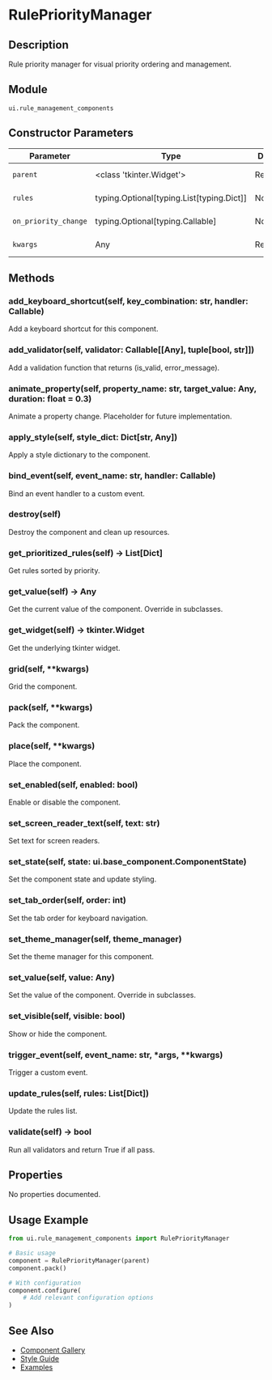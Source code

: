 # RulePriorityManager

## Description
Rule priority manager for visual priority ordering and management.

## Module
`ui.rule_management_components`

## Constructor Parameters
| Parameter | Type | Default | Description |
|-----------|------|---------|-------------|
| `parent` | <class 'tkinter.Widget'> | Required | Parameter description |
| `rules` | typing.Optional[typing.List[typing.Dict]] | None | Parameter description |
| `on_priority_change` | typing.Optional[typing.Callable] | None | Parameter description |
| `kwargs` | Any | Required | Parameter description |

## Methods
### add_keyboard_shortcut(self, key_combination: str, handler: Callable)
Add a keyboard shortcut for this component.

### add_validator(self, validator: Callable[[Any], tuple[bool, str]])
Add a validation function that returns (is_valid, error_message).

### animate_property(self, property_name: str, target_value: Any, duration: float = 0.3)
Animate a property change. Placeholder for future implementation.

### apply_style(self, style_dict: Dict[str, Any])
Apply a style dictionary to the component.

### bind_event(self, event_name: str, handler: Callable)
Bind an event handler to a custom event.

### destroy(self)
Destroy the component and clean up resources.

### get_prioritized_rules(self) -> List[Dict]
Get rules sorted by priority.

### get_value(self) -> Any
Get the current value of the component. Override in subclasses.

### get_widget(self) -> tkinter.Widget
Get the underlying tkinter widget.

### grid(self, **kwargs)
Grid the component.

### pack(self, **kwargs)
Pack the component.

### place(self, **kwargs)
Place the component.

### set_enabled(self, enabled: bool)
Enable or disable the component.

### set_screen_reader_text(self, text: str)
Set text for screen readers.

### set_state(self, state: ui.base_component.ComponentState)
Set the component state and update styling.

### set_tab_order(self, order: int)
Set the tab order for keyboard navigation.

### set_theme_manager(self, theme_manager)
Set the theme manager for this component.

### set_value(self, value: Any)
Set the value of the component. Override in subclasses.

### set_visible(self, visible: bool)
Show or hide the component.

### trigger_event(self, event_name: str, *args, **kwargs)
Trigger a custom event.

### update_rules(self, rules: List[Dict])
Update the rules list.

### validate(self) -> bool
Run all validators and return True if all pass.


## Properties
No properties documented.

## Usage Example

```python
from ui.rule_management_components import RulePriorityManager

# Basic usage
component = RulePriorityManager(parent)
component.pack()

# With configuration
component.configure(
    # Add relevant configuration options
)
```

## See Also
- [Component Gallery](../gallery.md)
- [Style Guide](../style-guide/README.md)
- [Examples](../examples/ruleprioritymanager.py)
